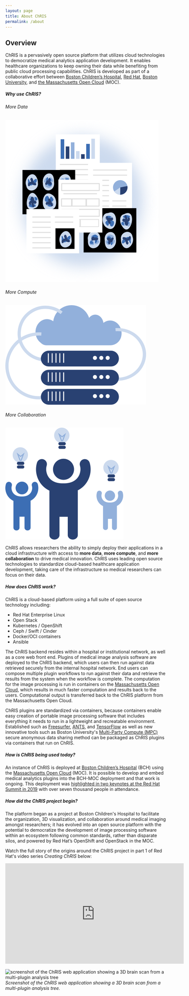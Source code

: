 ```yaml
---
layout: page
title: About ChRIS
permalink: /about
---
```


<div class="row justify-content-between">
<div class="col-md-8 pr-5">

<h2>Overview</h2>

<p>
ChRIS is a pervasively open source platform that utilizes cloud technologies to democratize medical analytics application development. It enables healthcare organizations to keep owning their data while benefiting from public cloud processing capabilities. ChRIS is developed as part of a collaborative effort between <a href="https://childrenshospital.org">Boston Children’s Hospital</a>, <a href="https://redhat.com/chris">Red Hat</a>, <a href="https://bu.edu/rhcollab/projects/radiology">Boston University</a>, and <a href="https://massopen.cloud">the Massachusetts Open Cloud</a> (MOC).
</p>

<h5>Why use ChRIS?</h5>

<div class="row">
<div class="col-md-4">
<h6>More Data</h6>
<img src="/assets/images/illus_data.png" />
</div>

<div class="col-md-4">
<h6>More Compute</h6>
<img src="/assets/images/illus_compute.png" />
</div>

<div class="col-md-4">
<h6>More Collaboration</h6>
<img src="/assets/images/illus_collaborate.png" />
</div>
</div>

<p>
ChRIS allows researchers the ability to simply deploy their applications in a cloud infrastructure with access to <strong>more data</strong>, <strong>more compute</strong>, and <strong>more collaboration</strong> to drive medical innovation. ChRIS uses leading open source technologies to standardize cloud-based healthcare application development, taking care of the infrastructure so medical researchers can focus on their data.
</p>

<h5>How does ChRIS work?</h5>

<p>ChRIS is a cloud-based platform using a full suite of open source technology including:</p>
<ul>
<li>Red Hat Enterprise Linux</li>
<li>Open Stack</li>
<li>Kubernetes / OpenShift</li>
<li>Ceph / Swift / Cinder</li>
<li>Docker/OCI containers</li>
<li>Ansible</li>
</ul>

<p>The ChRIS backend resides within a hospital or institutional network, as well as a core web front end. Plugins of medical image analysis software are deployed to the ChRIS backend, which users can then run against data retrieved securely from the internal hospital network. End users can compose multiple plugin workflows to run against their data and retrieve the results from the system when the workflow is complete. The computation for the image processing is run in containers on the <a href="https://massopen.cloud">Massachusetts Open Cloud</a>, which results in much faster computation and results back to the users. Computational output is transferred back to the ChRIS platform from the Massachusetts Open Cloud. </p>  

<p>
ChRIS plugins are standardized via containers, because containers enable easy creation of portable image processing software that includes everything it needs to run in a lightweight and recreatable environment. Established such as <a href="https://duckduckgo.com/?q=freesurfer&t=ffab&atb=v160-1&ia=web">Freesurfer</a>, <a href="http://stnava.github.io/ANTs/">ANTS</a>, and <a href="https://www.tensorflow.org/">TensorFlow</a> as well as new innovative tools such as Boston University's <a href="https://multiparty.org/">Multi-Party Compute (MPC)</a> secure anonymous data sharing method can be packaged as ChRIS plugins via containers that run on ChRIS.  
</p>

<h5>How is ChRIS being used today?</h5>

<p>
An instance of ChRIS is deployed at <a href="https://www.fnndsc.org/">Boston Children’s Hospital</a> (BCH) using the <a href="https://massopen.cloud">Massachusetts Open Cloud</a> (MOC). It is possible to develop and embed medical analytics plugins into the BCH-MOC deployment and that work is ongoing. This deployment was <a href="https://www.dotmed.com/news/story/42972?p_begin=0">highlighted in two keynotes at the Red Hat Summit in 2019</a> with over seven thousand people in attendance.
</p>

<h5>How did the ChRIS project begin?</h5>

<p>
The platform began as a project at Boston Children's Hospital to facilitate the organization, 3D visualization, and collaboration around medical imaging amongst researchers; it has evolved into an open source platform with the potential to democratize the development of image processing software within an ecosystem following common standards, rather than disparate silos, and powered by Red Hat’s OpenShift and OpenStack in the MOC.
</p>

<p>
Watch the full story of the origins around the ChRIS project in part 1 of Red Hat's video series <em>Creating ChRIS</em> below:
</p>

<iframe width="560" height="315" src="https://www.youtube.com/embed/7WIGC1VjLqY" frameborder="0" allow="accelerometer; autoplay; encrypted-media; gyroscope; picture-in-picture" allowfullscreen></iframe>

</div>

<div class="col-md-4">

<p>
<img src="{{site.baseurl}}/assets/images/chris-screenshot.jpg" alt="screenshot of the ChRIS web application showing a 3D brain scan from a multi-plugin analysis tree" />
<em>Screenshot of the ChRIS web application showing a 3D brain scan from a multi-plugin analysis tree.</em>
</p>

</div>
</div>


